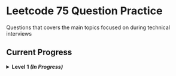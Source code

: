 # Leetcode 75 Question Practice
Questions that covers the main topics focused on during technical interviews

## Current Progress
<details>
    <summary><strong>Level 1 <em>(In Progress)</em></strong></summary>
  
  ### Day 1 - Prefix Sum
 - [x] 1480. Running Sum of 1d Array 
 - [x] 724. Find Pivot Index
  ### Day 2 - String
 - [x] 205. Isomorphic Strings
 - [x] 392. Is Subsequence
  ### Day 3 - Linked List
 - [x] 21. Merge Two Sorted Lists
 - [x] 206. Reverse Linked List
  ### Day 4 - Linked List
 - [x] 876. Middle of Linked List
 - [x] 142. Linked List Cycle II
  ### Day 5 - Greedy
 - [ ] 121. Best Time to Buy and Sell Stock
 - [ ] 409. Longest Palindrome
  ### Day 6 - Tree
 - [ ] 589. N-ary Tree Preorder Traversal
 - [ ] 102. Binary Tree Level Order Traversal
  ### Day 7 - Binary Search
 - [ ] 704. Binary Search
 - [ ] 278. First Bad Version
  ### Day 8 - Binary Search Tree
 - [ ] 98. Validate Binary Search Tree
 - [ ] 235. Lowest Common Ancestor of a Binary Search Tree
  ### Day 9 - Graph/BFS/DFS
 - [ ] 733. Flood Fill
 - [ ] 200. Number of Islands
  ### Day 10 - Dynamic Programming
 - [ ] 509. Fibonacci Number
 - [ ] 70. Climbing Stairs
  ### Day 11 - Dynamic Programming
 - [ ] 746. Min Cost Climbing Stairs
 - [ ] 62. Unique Paths
  ### Day 12 - Sliding Window/Two Pointer
 - [ ] 438. Find All Anagrams in a String
 - [ ] 424. Longest Repeating Character Replacement
  ### Day 13 - Hashmap
 - [ ] 1. Two Sum
 - [ ] 299. Bulls and Cows
  ### Day 14 - Stack
 - [ ] 844. Backspace String Compare
 - [ ] 394. Decode String
  ### Day 15 - Heap
 - [ ] 1046. Last Stone Weight
 - [ ] 692. Top K Frequent Words
</details>
